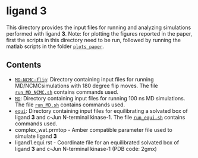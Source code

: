 # ligand 3
This directory provides the input files for running and analyzing simulations performed with ligand **3**. Note: for plotting the figures reported in the paper, first the scripts in this directory need to be run, followed by running the matlab scripts in the folder [`plots_paper`](../plots_paper).

## Contents

- [`MD-NCMC-flip`](MD-NCMC-flip): Directory containing input files for running MD/NCMCsimulations with 180 degree flip moves. The file [`run_MD_NCMC.sh`](MD-NCMC-flip/run_MD_NCMC.sh) contains commands used.
- [`MD`](MD): Directory containing input files for running 100 ns MD simulations. The file [`run_MD.sh`](MD/run_MD.sh) contains commands used.
- [`equi`](equi): Directory containing input files for equilibrating a solvated box of ligand **3** and c-Jun N-terminal kinase-1. The file [`run_equi.sh`](equi/run_equi.sh) contains commands used.
- complex_wat.prmtop - Amber compatible parameter file used to simulate ligand **3**
- ligand1.equi.rst - Coordinate file for an equilibrated solvated box of ligand **3** and c-Jun N-terminal kinase-1 (PDB code: 2gmx)
